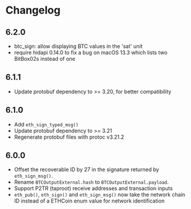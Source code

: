 # Changelog

## 6.2.0
- btc_sign: allow displaying BTC values in the 'sat' unit
- require hidapi 0.14.0 to fix a bug on macOS 13.3 which lists two BitBox02s instead of one

## 6.1.1
- Update protobuf dependency to >= 3.20, for better compatibility

## 6.1.0
- Add `eth_sign_typed_msg()`
- Update protobuf dependency to >= 3.21
- Regenerate protobuf files with protoc v3.21.2

## 6.0.0
- Offset the recoverable ID by 27 in the signature returned by `eth_sign_msg()`.
- Rename `BTCOutputExternal.hash` to `BTCOutputExternal.payload`.
- Support P2TR (taproot) receive addresses and transaction inputs
- `eth_pub()`, `eth_sign()` and `eth_sign_msg()` now take the network chain ID instead of a ETHCoin enum value for network identification
